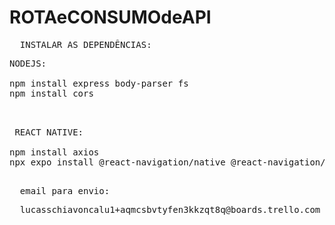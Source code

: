 # ROTAeCONSUMOdeAPI

<pre>
  INSTALAR AS DEPENDÊNCIAS:
</pre>
<pre>
NODEJS:
  
npm install express body-parser fs
npm install cors 
  
</pre>
<pre>

 REACT NATIVE: 
  
npm install axios
npx expo install @react-navigation/native @react-navigation/native-stack  
  
</pre>
<pre>
  email para envio:
</pre>
<pre>
  lucasschiavoncalu1+aqmcsbvtyfen3kkzqt8q@boards.trello.com

</pre>
